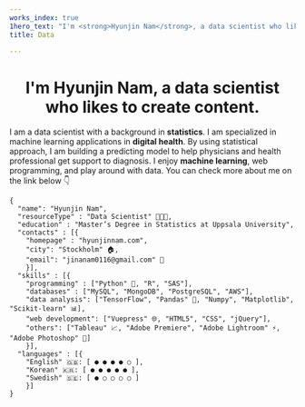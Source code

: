 ```yaml
---
works_index: true
1hero_text: "I'm <strong>Hyunjin Nam</strong>, a data scientist who likes to create content."
title: Data

---
```



<h1 align="center"> I'm <strong>Hyunjin Nam</strong>, a data scientist who likes to create content. </h1>


I am a data scientist with a background in <strong>statistics</strong>. I am specialized in machine learning applications in <strong>digital health</strong>. By using statistical approach, I am building a predicting model to help physicians and health professional get support to diagnosis. I enjoy <strong>machine learning</strong>, web programming, and play around with data. You can check more about me on the link below 👇



    {
      "name": "Hyunjin Nam", 
      "resourceType" : "Data Scientist" 👩🏻‍💻,
      "education" : "Master’s Degree in Statistics at Uppsala University",
      "contacts" : [{ 
        "homepage" : "hyunjinnam.com",
        "city": "Stockholm" 🏠,
        "email": "jinanam0116@gmail.com" 💌
        }],
      "skills" : [{
        "programming" : ["Python" 🐍, "R", "SAS"],
        "databases" : ["MySQL", "MongoDB", "PostgreSQL", "AWS"],
        "data analysis": ["TensorFlow", "Pandas" 🐼, "Numpy", "Matplotlib", "Scikit-learn" 📊],
        "web development": ["Vuepress" 🌐, "HTML5", "CSS", "jQuery"],
        "others": ["Tableau" 📈, "Adobe Premiere", "Adobe Lightroom" ⚡, "Adobe Photoshop" 📸]
        }],
      "languages" : [{
        "English" 🇬🇧: [ ● ● ● ● ○ ],
        "Korean" 🇰🇷: [ ● ● ● ● ● ],
        "Swedish" 🇸🇪: [ ● ○ ○ ○ ○ ]
        }]
    }





<Hero :text="$page.frontmatter.hero_text" />
<WorksList />


